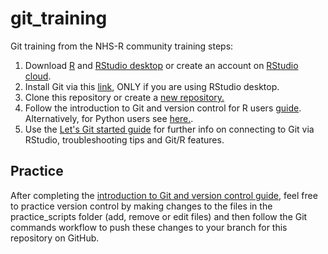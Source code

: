 # git_training
Git training from the NHS-R community training steps:

1. Download [R](https://cran.r-project.org/bin/windows/base/) and [RStudio desktop](https://www.rstudio.com/products/rstudio/download/) or create an account on [RStudio cloud](https://login.rstudio.cloud/login?redirect=%2F).
2. Install Git via this [link](https://git-scm.com/book/en/v2/Getting-Started-Installing-Git), ONLY if you are using RStudio desktop.
3. Clone this repository or create a [new repository.](./guides/how_to_create_a_repo.md) 
4. Follow the introduction to Git and version control for R users [guide](./guides/introduction_to_git.md). Alternatively, for Python users see [here.](https://github.com/NHSDigital/rap-community-of-practice/blob/main/development-approach/01_intro-to-git.md).
5. Use the [Let's Git started guide](https://happygitwithr.com/index.html) for further info on connecting to Git via RStudio, troubleshooting tips and Git/R features.

## Practice 
After completing the [introduction to Git and version control guide](./guides/introduction_to_git.md), feel free to practice version control by making changes to the files in the practice_scripts folder (add, remove or edit files) and then follow the Git commands workflow to push these changes to your branch for this repository on GitHub. 
